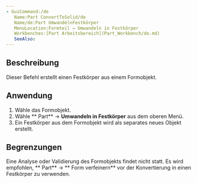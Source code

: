 ```yaml
---
- GuiCommand:/de
   Name:Part ConvertToSolid/de
   Name/de:Part UmwandelnFestkörper
   MenuLocation:Formteil → Umwandeln in Festkörper
   Workbenches:[Part Arbeitsbereich](Part_Workbench/de.md)
   SeeAlso:
---
```



</div>

## Beschreibung

Dieser Befehl erstellt einen Festkörper aus einem Formobjekt.

## Anwendung


<div class="mw-translate-fuzzy">

1.  Wähle das Formobjekt.
2.  Wähle ** Part** → **Umwandeln in Festkörper** aus dem oberen Menü.
3.  Ein Festkörper aus dem Formobjekt wird als separates neues Objekt erstellt.


</div>

## Begrenzungen


<div class="mw-translate-fuzzy">

Eine Analyse oder Validierung des Formobjekts findet nicht statt.
Es wird empfohlen, ** Part** → ** Form verfeinern** vor der Konvertierung in einen Festkörper zu verwenden.


</div>


<div class="mw-translate-fuzzy">





</div>


  
